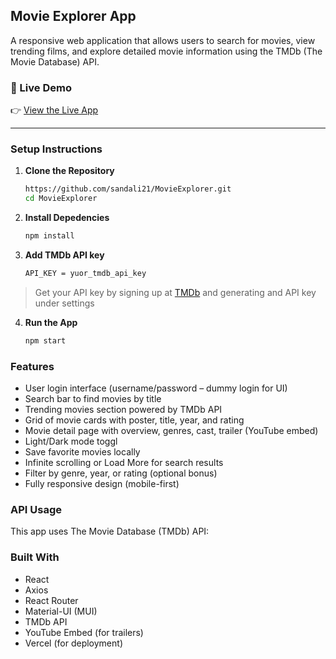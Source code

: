 ## Movie Explorer App

A responsive web application that allows users to search for movies, view trending films, and explore detailed movie information using the TMDb (The Movie Database) API.

### 🚀 Live Demo

👉 [View the Live App](https://your-live-demo-link.com)  

---

### Setup Instructions

1. **Clone the Repository**
   ```bash
   https://github.com/sandali21/MovieExplorer.git
   cd MovieExplorer

2. **Install Depedencies**
   ```bash
   npm install

3. **Add TMDb API key**
   ```bash
   API_KEY = yuor_tmdb_api_key
   
> Get your API key by signing up at [TMDb](https://www.themoviedb.org) and generating and API key under settings

4. **Run the App**
   ```bash
   npm start

### Features
- User login interface (username/password – dummy login for UI)
- Search bar to find movies by title
- Trending movies section powered by TMDb API
- Grid of movie cards with poster, title, year, and rating
- Movie detail page with overview, genres, cast, trailer (YouTube embed)
- Light/Dark mode toggl
- Save favorite movies locally
- Infinite scrolling or Load More for search results
- Filter by genre, year, or rating (optional bonus)
- Fully responsive design (mobile-first)

### API Usage
This app uses The Movie Database (TMDb) API:

### Built With
- React
- Axios
- React Router
- Material-UI (MUI)
- TMDb API
- YouTube Embed (for trailers)
- Vercel (for deployment)
